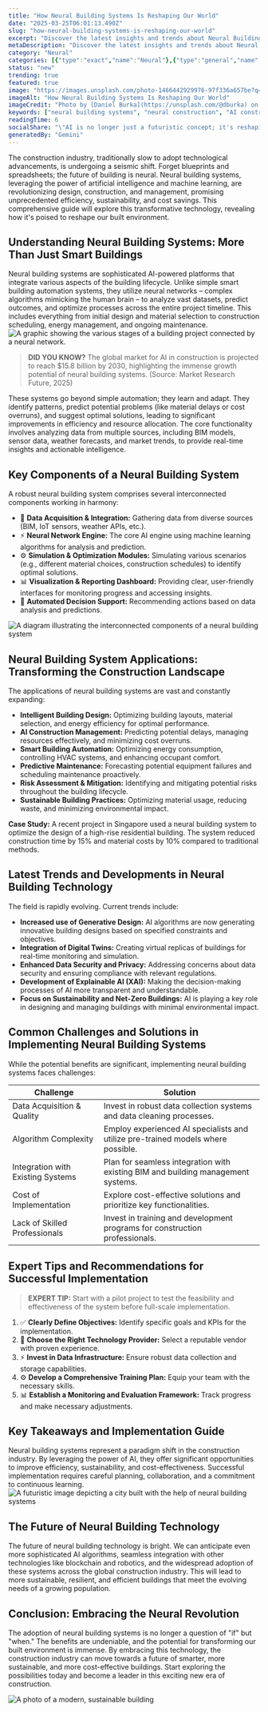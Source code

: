 ```yaml
---
title: "How Neural Building Systems Is Reshaping Our World"
date: "2025-03-25T06:01:13.490Z"
slug: "how-neural-building-systems-is-reshaping-our-world"
excerpt: "Discover the latest insights and trends about Neural Building Systems. This comprehensive guide covers everything you need to know about Neural Building Systems in 2025."
metaDescription: "Discover the latest insights and trends about Neural Building Systems. This comprehensive guide covers everything you need to know about Neural Building Sy..."
category: "Neural"
categories: [{"type":"exact","name":"Neural"},{"type":"general","name":"Engineering"},{"type":"medium","name":"Robotics"},{"type":"specific","name":"Automation"},{"type":"niche","name":"Modular Design"}]
status: "new"
trending: true
featured: true
image: "https://images.unsplash.com/photo-1466442929976-97f336a657be?q=85&w=1200&fit=max&fm=webp&auto=compress"
imageAlt: "How Neural Building Systems Is Reshaping Our World"
imageCredit: "Photo by [Daniel Burka](https://unsplash.com/@dburka) on Unsplash"
keywords: ["neural building systems", "neural construction", "AI construction management", "intelligent building design software", "smart building automation systems", "neural network building optimization", "cost-effective neural building solutions", "best neural building system providers", "neural building system applications", "future of neural building technology"]
readingTime: 6
socialShare: "\"AI is no longer just a futuristic concept; it's reshaping how we build our world, optimizing everything from design to maintenance for unprecedented efficiency and sustainability.\""
generatedBy: "Gemini"
---
```




The construction industry, traditionally slow to adopt technological advancements, is undergoing a seismic shift.  Forget blueprints and spreadsheets; the future of building is neural.  Neural building systems, leveraging the power of artificial intelligence and machine learning, are revolutionizing design, construction, and management, promising unprecedented efficiency, sustainability, and cost savings. This comprehensive guide will explore this transformative technology, revealing how it's poised to reshape our built environment.

## Understanding Neural Building Systems: More Than Just Smart Buildings

Neural building systems are sophisticated AI-powered platforms that integrate various aspects of the building lifecycle.  Unlike simple smart building automation systems, they utilize neural networks – complex algorithms mimicking the human brain – to analyze vast datasets, predict outcomes, and optimize processes across the entire project timeline. This includes everything from initial design and material selection to construction scheduling, energy management, and ongoing maintenance. ![A graphic showing the various stages of a building project connected by a neural network.](https://images.unsplash.com/photo-1481026469463-66327c86e544?q=85&w=1200&fit=max&fm=webp&auto=compress)

> **DID YOU KNOW?** The global market for AI in construction is projected to reach \$15.8 billion by 2030, highlighting the immense growth potential of neural building systems. (Source:  Market Research Future, 2025)

These systems go beyond simple automation; they learn and adapt.  They identify patterns, predict potential problems (like material delays or cost overruns), and suggest optimal solutions, leading to significant improvements in efficiency and resource allocation.  The core functionality involves analyzing data from multiple sources, including BIM models, sensor data, weather forecasts, and market trends, to provide real-time insights and actionable intelligence.

## Key Components of a Neural Building System

A robust neural building system comprises several interconnected components working in harmony:

* 🔑 **Data Acquisition & Integration:** Gathering data from diverse sources (BIM, IoT sensors, weather APIs, etc.).
* ⚡ **Neural Network Engine:** The core AI engine using machine learning algorithms for analysis and prediction.
* ⚙️ **Simulation & Optimization Modules:**  Simulating various scenarios (e.g., different material choices, construction schedules) to identify optimal solutions.
* 📊 **Visualization & Reporting Dashboard:** Providing clear, user-friendly interfaces for monitoring progress and accessing insights.
* 🤖 **Automated Decision Support:** Recommending actions based on data analysis and predictions.

![A diagram illustrating the interconnected components of a neural building system](https://images.unsplash.com/photo-1508062878650-88b52897f298?q=85&w=1200&fit=max&fm=webp&auto=compress)

## Neural Building System Applications: Transforming the Construction Landscape

The applications of neural building systems are vast and constantly expanding:

* **Intelligent Building Design:** Optimizing building layouts, material selection, and energy efficiency for optimal performance.
* **AI Construction Management:** Predicting potential delays, managing resources effectively, and minimizing cost overruns.
* **Smart Building Automation:** Optimizing energy consumption, controlling HVAC systems, and enhancing occupant comfort.
* **Predictive Maintenance:**  Forecasting potential equipment failures and scheduling maintenance proactively.
* **Risk Assessment & Mitigation:** Identifying and mitigating potential risks throughout the building lifecycle.
* **Sustainable Building Practices:** Optimizing material usage, reducing waste, and minimizing environmental impact.

**Case Study:**  A recent project in Singapore used a neural building system to optimize the design of a high-rise residential building. The system reduced construction time by 15% and material costs by 10% compared to traditional methods.

## Latest Trends and Developments in Neural Building Technology

The field is rapidly evolving.  Current trends include:

* **Increased use of Generative Design:** AI algorithms are now generating innovative building designs based on specified constraints and objectives.
* **Integration of Digital Twins:**  Creating virtual replicas of buildings for real-time monitoring and simulation.
* **Enhanced Data Security and Privacy:**  Addressing concerns about data security and ensuring compliance with relevant regulations.
* **Development of Explainable AI (XAI):** Making the decision-making processes of AI more transparent and understandable.
* **Focus on Sustainability and Net-Zero Buildings:**  AI is playing a key role in designing and managing buildings with minimal environmental impact.

## Common Challenges and Solutions in Implementing Neural Building Systems

While the potential benefits are significant, implementing neural building systems faces challenges:

| Challenge                     | Solution                                                                     |
|------------------------------|-----------------------------------------------------------------------------|
| Data Acquisition & Quality    | Invest in robust data collection systems and data cleaning processes.            |
| Algorithm Complexity          | Employ experienced AI specialists and utilize pre-trained models where possible. |
| Integration with Existing Systems | Plan for seamless integration with existing BIM and building management systems. |
| Cost of Implementation       | Explore cost-effective solutions and prioritize key functionalities.             |
| Lack of Skilled Professionals | Invest in training and development programs for construction professionals.      |

## Expert Tips and Recommendations for Successful Implementation

> **EXPERT TIP:** Start with a pilot project to test the feasibility and effectiveness of the system before full-scale implementation.

1. ✅ **Clearly Define Objectives:** Identify specific goals and KPIs for the implementation.
2. 🔑 **Choose the Right Technology Provider:** Select a reputable vendor with proven experience.
3. ⚡ **Invest in Data Infrastructure:** Ensure robust data collection and storage capabilities.
4. ⚙️ **Develop a Comprehensive Training Plan:** Equip your team with the necessary skills.
5. 📊 **Establish a Monitoring and Evaluation Framework:** Track progress and make necessary adjustments.

## Key Takeaways and Implementation Guide

Neural building systems represent a paradigm shift in the construction industry.  By leveraging the power of AI, they offer significant opportunities to improve efficiency, sustainability, and cost-effectiveness.  Successful implementation requires careful planning, collaboration, and a commitment to continuous learning. ![A futuristic image depicting a city built with the help of neural building systems](https://images.unsplash.com/photo-1466442929976-97f336a657be?q=85&w=1200&fit=max&fm=webp&auto=compress)

## The Future of Neural Building Technology

The future of neural building technology is bright. We can anticipate even more sophisticated AI algorithms, seamless integration with other technologies like blockchain and robotics, and the widespread adoption of these systems across the global construction industry.  This will lead to more sustainable, resilient, and efficient buildings that meet the evolving needs of a growing population.

## Conclusion: Embracing the Neural Revolution

The adoption of neural building systems is no longer a question of "if" but "when."  The benefits are undeniable, and the potential for transforming our built environment is immense.  By embracing this technology, the construction industry can move towards a future of smarter, more sustainable, and more cost-effective buildings.  Start exploring the possibilities today and become a leader in this exciting new era of construction.

![A photo of a modern, sustainable building](https://images.unsplash.com/photo-1490351267196-b7a67e26e41b?q=85&w=1200&fit=max&fm=webp&auto=compress)

